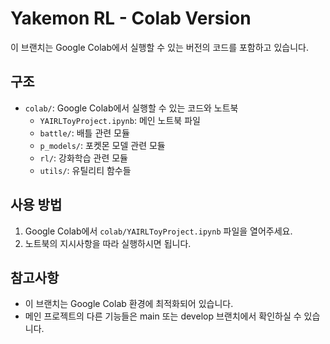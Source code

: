 # Yakemon RL - Colab Version

이 브랜치는 Google Colab에서 실행할 수 있는 버전의 코드를 포함하고 있습니다.

## 구조

- `colab/`: Google Colab에서 실행할 수 있는 코드와 노트북
  - `YAIRLToyProject.ipynb`: 메인 노트북 파일
  - `battle/`: 배틀 관련 모듈
  - `p_models/`: 포켓몬 모델 관련 모듈
  - `rl/`: 강화학습 관련 모듈
  - `utils/`: 유틸리티 함수들

## 사용 방법

1. Google Colab에서 `colab/YAIRLToyProject.ipynb` 파일을 열어주세요.
2. 노트북의 지시사항을 따라 실행하시면 됩니다.

## 참고사항

- 이 브랜치는 Google Colab 환경에 최적화되어 있습니다.
- 메인 프로젝트의 다른 기능들은 main 또는 develop 브랜치에서 확인하실 수 있습니다.
